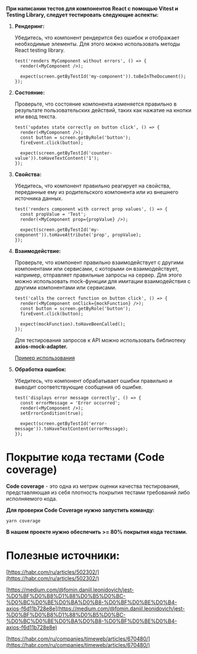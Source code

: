 **При написании тестов для компонентов React с помощью Vitest и Testing Library, следует тестировать следующие аспекты:**

1. **Рендеринг:**
    
    Убедитесь, что компонент рендерится без ошибок и отображает необходимые элементы. Для этого можно использовать методы React testing library.
    
    ```
    test('renders MyComponent without errors', () => {
      render(<MyComponent />);
      
      expect(screen.getByTestId('my-component')).toBeInTheDocument();
    });
    ```
    
2. **Состояние:**
    
    Проверьте, что состояние компонента изменяется правильно в результате пользовательских действий, таких как нажатие на кнопки или ввод текста.
    
    ```
    test('updates state correctly on button click', () => {
      render(<MyComponent />);
      const button = screen.getByRole('button');
      fireEvent.click(button);
      
      expect(screen.getByTestId('counter-value')).toHaveTextContent('1');
    });
    ```
    
3. **Свойства:**
    
    Убедитесь, что компонент правильно реагирует на свойства, переданные ему из родительского компонента или из внешнего источника данных.
    
    ```
    test('renders component with correct prop values', () => {
      const propValue = 'Test';
      render(<MyComponent prop={propValue} />);
      
      expect(screen.getByTestId('my-component')).toHaveAttribute('prop', propValue);
    });
    ```
    
4. **Взаимодействие:**
    
    Проверьте, что компонент правильно взаимодействует с другими компонентами или сервисами, с которыми он взаимодействует, например, отправляет правильные запросы на сервер. Для этого можно использовать mock-функции для имитации взаимодействия с другими компонентами или сервисами.
    
    ```
    test('calls the correct function on button click', () => {
      render(<MyComponent onClick={mockFunction} />);
      const button = screen.getByRole('button');
      fireEvent.click(button);
      
      expect(mockFunction).toHaveBeenCalled();
    });
    ```
    
    Для тестирования запросов к API можно использовать библиотеку **axios-mock-adapter.**
    
    [Пример использования](https://medium.com/@fomin.daniil.leonidovich/jest-%D0%BF%D0%B8%D1%88%D0%B5%D0%BC-%D0%BC%D0%BE%D0%BA%D0%B8-%D0%BF%D0%BE%D0%B4-axios-f6d11b728e8e)
    
5. **Обработка ошибок:**
    
    Убедитесь, что компонент обрабатывает ошибки правильно и выводит соответствующие сообщения об ошибке.
    
    ```
    test('displays error message correctly', () => {
      const errorMessage = 'Error occurred';
      render(<MyComponent />);
      setErrorCondition(true);
      
      expect(screen.getByTestId('error-message')).toHaveTextContent(errorMessage);
    });
    ```
    

# [](#%D0%BF%D0%BE%D0%BA%D1%80%D1%8B%D1%82%D0%B8%D0%B5-%D0%BA%D0%BE%D0%B4%D0%B0-%D1%82%D0%B5%D1%81%D1%82%D0%B0%D0%BC%D0%B8-code-coverage)Покрытие кода тестами (Code coverage)

**Code coverage** - это одна из метрик оценки качества тестирования, представляющая из себя плотность покрытия тестами требований либо исполняемого кода.

**Для проверки Code Coverage нужно запустить команду:**

`yarn coverage`

**В нашем проекте нужно обеспечить >= 80% покрытия кода тестами.**

# [](#%D0%BF%D0%BE%D0%BB%D0%B5%D0%B7%D0%BD%D1%8B%D0%B5-%D0%B8%D1%81%D1%82%D0%BE%D1%87%D0%BD%D0%B8%D0%BA%D0%B8)**Полезные источники:**

[https://habr.com/ru/articles/502302/](https://habr.com/ru/articles/502302/)

[https://medium.com/@fomin.daniil.leonidovich/jest-%D0%BF%D0%B8%D1%88%D0%B5%D0%BC-%D0%BC%D0%BE%D0%BA%D0%B8-%D0%BF%D0%BE%D0%B4-axios-f6d11b728e8e](https://medium.com/@fomin.daniil.leonidovich/jest-%D0%BF%D0%B8%D1%88%D0%B5%D0%BC-%D0%BC%D0%BE%D0%BA%D0%B8-%D0%BF%D0%BE%D0%B4-axios-f6d11b728e8e)

[https://habr.com/ru/companies/timeweb/articles/670480/](https://habr.com/ru/companies/timeweb/articles/670480/)